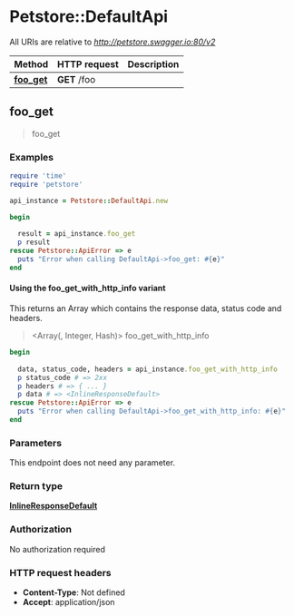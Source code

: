 # Petstore::DefaultApi

All URIs are relative to *http://petstore.swagger.io:80/v2*

| Method | HTTP request | Description |
| ------ | ------------ | ----------- |
| [**foo_get**](DefaultApi.md#foo_get) | **GET** /foo |  |


## foo_get

> <InlineResponseDefault> foo_get



### Examples

```ruby
require 'time'
require 'petstore'

api_instance = Petstore::DefaultApi.new

begin
  
  result = api_instance.foo_get
  p result
rescue Petstore::ApiError => e
  puts "Error when calling DefaultApi->foo_get: #{e}"
end
```

#### Using the foo_get_with_http_info variant

This returns an Array which contains the response data, status code and headers.

> <Array(<InlineResponseDefault>, Integer, Hash)> foo_get_with_http_info

```ruby
begin
  
  data, status_code, headers = api_instance.foo_get_with_http_info
  p status_code # => 2xx
  p headers # => { ... }
  p data # => <InlineResponseDefault>
rescue Petstore::ApiError => e
  puts "Error when calling DefaultApi->foo_get_with_http_info: #{e}"
end
```

### Parameters

This endpoint does not need any parameter.

### Return type

[**InlineResponseDefault**](InlineResponseDefault.md)

### Authorization

No authorization required

### HTTP request headers

- **Content-Type**: Not defined
- **Accept**: application/json


